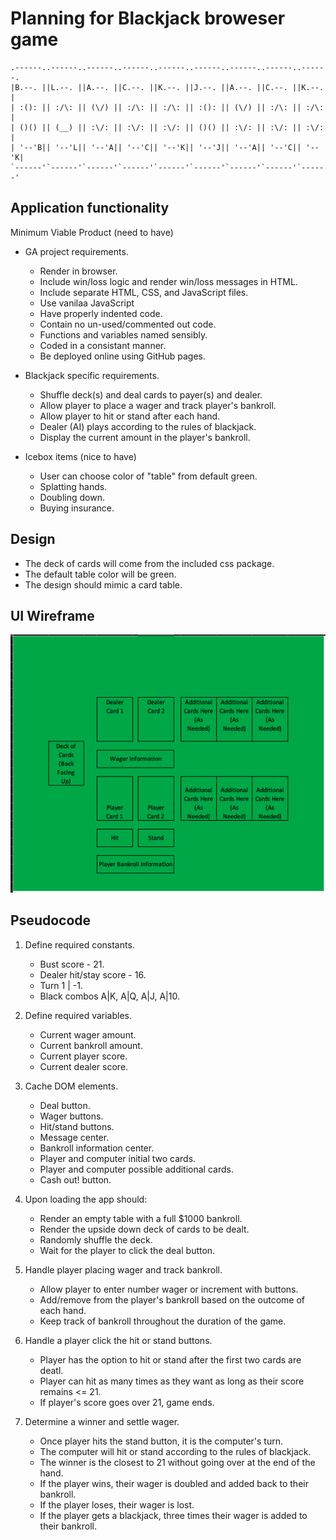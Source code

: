 # Planning for Blackjack broweser game

```
.------..------..------..------..------..------..------..------..------.
|B.--. ||L.--. ||A.--. ||C.--. ||K.--. ||J.--. ||A.--. ||C.--. ||K.--. |
| :(): || :/\: || (\/) || :/\: || :/\: || :(): || (\/) || :/\: || :/\: |
| ()() || (__) || :\/: || :\/: || :\/: || ()() || :\/: || :\/: || :\/: |
| '--'B|| '--'L|| '--'A|| '--'C|| '--'K|| '--'J|| '--'A|| '--'C|| '--'K|
`------'`------'`------'`------'`------'`------'`------'`------'`------'
```

## Application functionality

Minimum Viable Product (need to have)
- GA project requirements.
    - Render in browser.
    - Include win/loss logic and render win/loss messages in HTML.
    - Include separate HTML, CSS, and JavaScript files.
    - Use vanilaa JavaScript
    - Have properly indented code.
    - Contain no un-used/commented out code.
    - Functions and variables named sensibly.
    - Coded in a consistant manner.
    - Be deployed online using GitHub pages.
- Blackjack specific requirements.
    - Shuffle deck(s) and deal cards to payer(s) and dealer.
    - Allow player to place a wager and track player's bankroll.
    - Allow player to hit or stand after each hand.
    - Dealer (AI) plays according to the rules of blackjack.
    - Display the current amount in the player's bankroll.


- Icebox items (nice to have)
    - User can choose color of "table" from default green.
    - Splatting hands.
    - Doubling down.
    - Buying insurance.

## Design
- The deck of cards will come from the included css package.
- The default table color will be green.
- The design should mimic a card table.


## UI Wireframe

![Alt text](Blackjack%20Wireframe.png)


## Pseudocode

1) Define required constants.
    - Bust score - 21.
    - Dealer hit/stay score - 16.
    - Turn 1 | -1.
    - Black combos A|K, A|Q, A|J, A|10.

2) Define required variables.
    - Current wager amount.
    - Current bankroll amount.
    - Current player score.
    - Current dealer score.

3) Cache DOM elements.
    - Deal  button.
    - Wager buttons.
    - Hit/stand buttons.
    - Message center.
    - Bankroll information center.
    - Player and computer initial two cards.
    - Player and computer possible additional cards.
    - Cash out! button.

4) Upon loading the app should:
    - Render an empty table with a full $1000 bankroll.
    - Render the upside down deck of cards to be dealt.
    - Randomly shuffle the deck.
    - Wait for the player to click the deal button.

5) Handle player placing wager and track bankroll.
    - Allow player to enter number wager or increment with buttons.
    - Add/remove from the player's bankroll based on the outcome of each hand.
    - Keep track of bankroll throughout the duration of the game.

6) Handle a player click the hit or stand buttons.
    - Player has the option to hit or stand after the first two cards are deatl.
    - Player can hit as many times as they want as long as their score remains <= 21.
    - If player's score goes over 21, game ends.

7) Determine a winner and settle wager.
    - Once player hits the stand button, it is the computer's turn.
    - The computer will hit or stand according to the rules of blackjack.
    - The winner is the closest to 21 without going over at the end of the hand.
    - If the player wins, their wager is doubled and added back to their bankroll.
    - If the player loses, their wager is lost.
    - If the player gets a blackjack, three times their wager is added to their bankroll.

